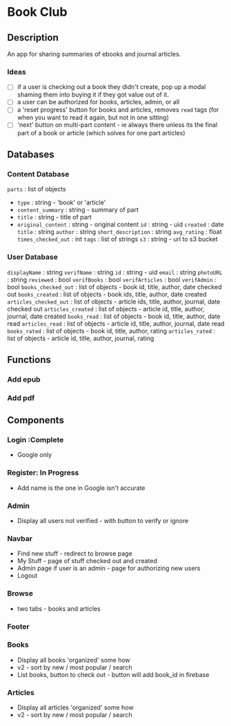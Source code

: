 # Book Club

## Description

An app for sharing summaries of ebooks and journal articles.

### Ideas

- [ ] if a user is checking out a book they didn't create, pop up a modal
  shaming them into buying it if they got value out of it.
- [ ] a user can be authorized for books, articles, admin, or all
- [ ] a 'reset progress' button for books and articles, removes `read` tags 
  (for when you want to read it again, but not in one sitting)
- [ ] 'next' button on multi-part content - ie always there unless its the 
  final part of a book or article (which solves for one part articles)

## Databases

### Content Database
`parts` : list of objects
  - `type` : string - 'book' or 'article'
  - `content_summary` : string - summary of part
  - `title` : string - title of part
  - `original_content` : string - original content
`id` : string - uid
`created` : date
`title` : string
`author` : string
`short_description` : string
`avg_rating` : float
`times_checked_out` : int
`tags` : list of strings
`s3` : string - url to s3 bucket

### User Database

`displayName` : string
`verifName` : string
`id` : string - uid
`email` : string
`photoURL` : string
`reviewed` : bool
`verifBooks` : bool
`verifArticles` : bool
`verifAdmin` : bool
`books_checked_out` : list of objects - book id, title, author, date checked out
`books_created` : list of objects - book ids, title, author, date created
`articles_checked_out` : list of objects - article ids, title, author, 
journal, date checked out
`articles_created` : list of objects - article id, title, author, journal, date created
`books_read` : list of objects - book id, title, author, date read
`articles_read` : list of objects - article id, title, author, journal, date read
`books_rated` : list of objects - book id, title, author, rating
`articles_rated` : list of objects - article id, title, author, journal, rating



## Functions 

### Add epub

### Add pdf

## Components

### Login :Complete
- Google only

### Register: In Progress
- Add name is the one in Google isn't accurate

### Admin
- Display all users not verified - with button to verify or ignore

### Navbar
- Find new stuff - redirect to browse page
- My Stuff - page of stuff checked out and created
- Admin page if user is an admin - page for authorizing new users
- Logout

### Browse
- two tabs - books and articles

### Footer

### Books
- Display all books 'organized' some how
- v2 - sort by new / most popular / search
- List books, button to check out - button will add book_id in firebase

### Articles
- Display all articles 'organized' some how
- v2 - sort by new / most popular / search
